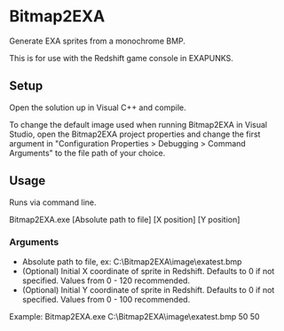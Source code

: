 # Bitmap2EXA
Generate EXA sprites from a monochrome BMP. 

This is for use with the Redshift game console in EXAPUNKS.

## Setup
Open the solution up in Visual C++ and compile.

To change the default image used when running Bitmap2EXA in Visual Studio, open the Bitmap2EXA project properties and change the first argument in "Configuration Properties > Debugging > Command Arguments" to the file path of your choice.

## Usage
Runs via command line.

Bitmap2EXA.exe [Absolute path to file] [X position] [Y position]

### Arguments
- Absolute path to file, ex: C:\Bitmap2EXA\image\exatest.bmp
- (Optional) Initial X coordinate of sprite in Redshift. Defaults to 0 if not specified. Values from 0 - 120 recommended.
- (Optional) Initial Y coordinate of sprite in Redshift. Defaults to 0 if not specified. Values from 0 - 100 recommended.

Example:
Bitmap2EXA.exe C:\Bitmap2EXA\image\exatest.bmp 50 50
